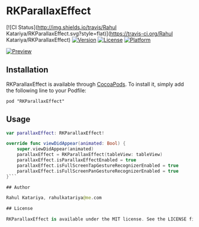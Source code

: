 # RKParallaxEffect

[![CI Status](http://img.shields.io/travis/Rahul Katariya/RKParallaxEffect.svg?style=flat)](https://travis-ci.org/Rahul Katariya/RKParallaxEffect)
[![Version](https://img.shields.io/cocoapods/v/RKParallaxEffect.svg?style=flat)](http://cocoadocs.org/docsets/RKParallaxEffect)
[![License](https://img.shields.io/cocoapods/l/RKParallaxEffect.svg?style=flat)](http://cocoadocs.org/docsets/RKParallaxEffect)
[![Platform](https://img.shields.io/cocoapods/p/RKParallaxEffect.svg?style=flat)](http://cocoadocs.org/docsets/RKParallaxEffect)

[![Preview](https://raw.githubusercontent.com/RahulKatariya/RKParallaxEffect/RKParallaxEffect.gif)](http://RahulKatariya.github.io/RKParallaxEffect)

## Installation

RKParallaxEffect is available through [CocoaPods](http://cocoapods.org). To install
it, simply add the following line to your Podfile:

    pod "RKParallaxEffect"


## Usage
```swift
var parallaxEffect: RKParallaxEffect!

override func viewDidAppear(animated: Bool) {
    super.viewDidAppear(animated)
    parallaxEffect = RKParallaxEffect(tableView: tableView)
    parallaxEffect.isParallaxEffectEnabled = true
    parallaxEffect.isFullScreenTapGestureRecognizerEnabled = true
    parallaxEffect.isFullScreenPanGestureRecognizerEnabled = true
}```

## Author

Rahul Katariya, rahulkatariya@me.com

## License

RKParallaxEffect is available under the MIT license. See the LICENSE file for more info.

